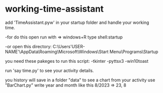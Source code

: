 # working-time-assistant
add 'TimeAssistant.pyw' in your startup folder and handle your working time.

-for do this open run with => windows+R
type shell:startup

-or open this directory:
C:\Users\'USER-NAME'\AppData\Roaming\Microsoft\Windows\Start Menu\Programs\Startup


you need these pakeges to run this script:
-tkinter
-pyttsx3
-win10toast

run 'say time.py' to see your activity details.

you history will save in a folder "data" 
to see a chart from your activity use "BarChart.py"
write year and month like this 8/2023 => 23, 8
